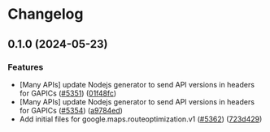 # Changelog

## 0.1.0 (2024-05-23)


### Features

* [Many APIs] update Nodejs generator to send API versions in headers for GAPICs ([#5351](https://github.com/googleapis/google-cloud-node/issues/5351)) ([01f48fc](https://github.com/googleapis/google-cloud-node/commit/01f48fce63ec4ddf801d59ee2b8c0db9f6fb8372))
* [Many APIs] update Nodejs generator to send API versions in headers for GAPICs ([#5354](https://github.com/googleapis/google-cloud-node/issues/5354)) ([a9784ed](https://github.com/googleapis/google-cloud-node/commit/a9784ed3db6ee96d171762308bbbcd57390b6866))
* Add initial files for google.maps.routeoptimization.v1 ([#5362](https://github.com/googleapis/google-cloud-node/issues/5362)) ([723d429](https://github.com/googleapis/google-cloud-node/commit/723d429fc69717376df5ee5fcbb620311080b3fe))

